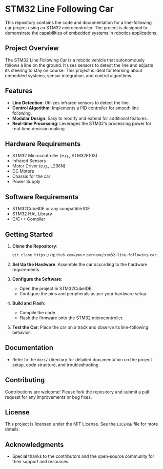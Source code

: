 # STM32 Line Following Car

This repository contains the code and documentation for a line-following car project using an STM32 microcontroller. The project is designed to demonstrate the capabilities of embedded systems in robotics applications.

## Project Overview

The STM32 Line Following Car is a robotic vehicle that autonomously follows a line on the ground. It uses sensors to detect the line and adjusts its steering to stay on course. This project is ideal for learning about embedded systems, sensor integration, and control algorithms.

## Features

- **Line Detection**: Utilizes infrared sensors to detect the line.
- **Control Algorithm**: Implements a PID controller for smooth line following.
- **Modular Design**: Easy to modify and extend for additional features.
- **Real-time Processing**: Leverages the STM32's processing power for real-time decision making.

## Hardware Requirements

- STM32 Microcontroller (e.g., STM32F103)
- Infrared Sensors
- Motor Driver (e.g., L298N)
- DC Motors
- Chassis for the car
- Power Supply

## Software Requirements

- STM32CubeIDE or any compatible IDE
- STM32 HAL Library
- C/C++ Compiler

## Getting Started

1. **Clone the Repository**:
   ```bash
   git clone https://github.com/yourusername/stm32-line-following-car.git
   ```

2. **Set Up the Hardware**: Assemble the car according to the hardware requirements.

3. **Configure the Software**:
   - Open the project in STM32CubeIDE.
   - Configure the pins and peripherals as per your hardware setup.

4. **Build and Flash**:
   - Compile the code.
   - Flash the firmware onto the STM32 microcontroller.

5. **Test the Car**: Place the car on a track and observe its line-following behavior.

## Documentation

- Refer to the `docs/` directory for detailed documentation on the project setup, code structure, and troubleshooting.

## Contributing

Contributions are welcome! Please fork the repository and submit a pull request for any improvements or bug fixes.

## License

This project is licensed under the MIT License. See the `LICENSE` file for more details.

## Acknowledgments

- Special thanks to the contributors and the open-source community for their support and resources.
